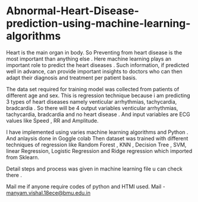 # Abnormal-Heart-Disease-prediction-using-machine-learning-algorithms
Heart is the main organ in body. So Preventing from heart disease is the most important than anything else . Here machine learning plays an important role to predict the heart diseases . Such information, if predicted well in advance, can provide important insights to doctors who can then adapt their diagnosis and treatment per patient basis.

The data set required for training model  was collected  from patients of different age and sex.   This is regression technique  because i am predicting 3 types of heart diseases namely venticular arrhythmias, tachycardia, bradcardia . So there will be 4 output variables venticular arrhythmias, tachycardia, bradcardia and no heart disease . And input variables are ECG values like Speed , RR and Amplitude.

I have implemented using varies machine learning algorithms and Python . And anlaysis done in Goggle colab 
Then dataset was trained with different techniques of regression like Random Forest , KNN , Decision Tree , SVM, linear Regression, Logistic Regression and Ridge regression which imported from Sklearn.

Detail steps and process  was given in machine learning file u can check there . 

 Mail me  if anyone require codes of python and HTMl used. 
 Mail - manyam.vishal.18ece@bmu.edu.in


